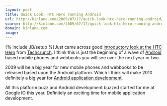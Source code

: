 ```yaml
---
layout: post
title: Quick Look: HTC Hero running Android
url: http://kinlane.com/2009/07/17/quick-look-htc-hero-running-android/
source: http://kinlane.com/2009/07/17/quick-look-htc-hero-running-android/
domain: kinlane.com
image: 
---
```

{% include JB/setup %}Just came across good <a href="http://www.crunchgear.com/2009/07/17/quick-look-htc-hero/">introductory look at the HTC Hero</a> from <a class="zem_slink" title="TechCrunch" rel="homepage" href="http://www.techcrunch.com">Techcrunch</a>. I think this is just the beginning of a wave of <a class="zem_slink" title="Android" rel="homepage" href="http://code.google.com/android/">Android</a> based mobile phones and webbooks you will see over the next year or two.<p></p>
2009 will be a big year for new mobile phones and webbooks to be released based upon the Android platform. Which I think will make 2010 definitely a big year for <a href="http://www.concentricsky.com/">Android application development</a>.<p></p>
All this platform buzz and Android development buzzed started for me at Google IO this year. Definitely an exciting time for mobile application development.
